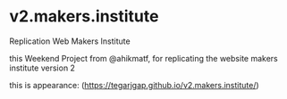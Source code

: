 # v2.makers.institute
Replication Web Makers Institute

this Weekend Project from @ahikmatf, for replicating the website makers institute version 2

this is appearance:
(https://tegarjgap.github.io/v2.makers.institute/)
